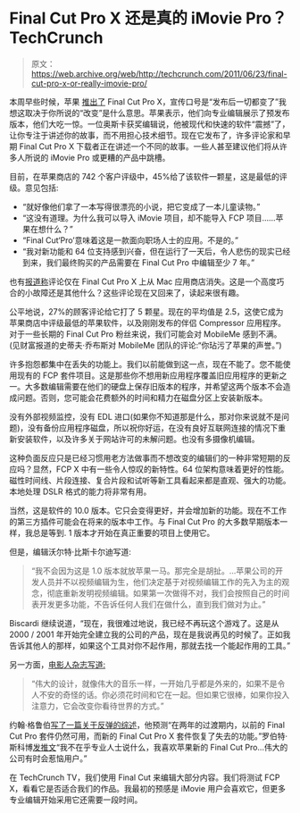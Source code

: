 # Final Cut Pro X 还是真的 iMovie Pro？TechCrunch

> 原文：<https://web.archive.org/web/http://techcrunch.com/2011/06/23/final-cut-pro-x-or-really-imovie-pro/>

本周早些时候，苹果 [推出了](https://web.archive.org/web/20230213021151/http://www.crunchgear.com/2011/06/21/apple-releases-final-cut-pro-x-299-in-app-store/) Final Cut Pro X，宣传口号是“发布后一切都变了”我想这取决于你所说的“改变”是什么意思。苹果表示，他们向专业编辑展示了预发布版本，他们大吃一惊。一位奥斯卡获奖编辑说，他被现代和快速的软件“震撼”了，让你专注于讲述你的故事，而不用担心技术细节。现在它发布了，许多评论家和早期 Final Cut Pro X 下载者正在讲述一个不同的故事。一些人甚至建议他们将从许多人所说的 iMovie Pro 或更糟的产品中跳槽。

目前，在苹果商店的 742 个客户评级中，45%给了该软件一颗星，这是最低的评级。意见包括:

*   “就好像他们拿了一本写得很漂亮的小说，把它变成了一本儿童读物。”
*   “这没有道理。为什么我可以导入 iMovie 项目，却不能导入 FCP 项目……苹果在想什么？”
*   “Final Cut‘Pro’意味着这是一款面向职场人士的应用。不是的。”
*   “我对新功能和 64 位支持感到兴奋，但在运行了一天后，令人悲伤的现实已经到来，我们最终购买的产品需要在 Final Cut Pro 中编辑至少 7 年。”

也有[报道称](https://web.archive.org/web/20230213021151/http://9to5mac.com/2011/06/22/apple-blocks-final-cut-pro-x-app-store-reviews-amid-criticism/)评论仅在 Final Cut Pro X 上从 Mac 应用商店消失。这是一个高度巧合的小故障还是其他什么？这些评论现在又回来了，读起来很有趣。

公平地说，27%的顾客评论给它打了 5 颗星。现在的平均值是 2.5，这使它成为苹果商店中评级最低的苹果软件，以及刚刚发布的伴侣 Compressor 应用程序。对于一些长期的 Final Cut Pro 粉丝来说，我们可能会对 MobileMe 感到不满。(见财富报道的史蒂夫·乔布斯对 MobileMe 团队的评论:“你玷污了苹果的声誉。”)

许多抱怨都集中在丢失的功能上。我们以前能做到这一点，现在不能了。您不能使用现有的 FCP 套件项目。这是那些你不想用新应用程序覆盖旧应用程序的更新之一。大多数编辑需要在他们的硬盘上保存旧版本的程序，并希望这两个版本不会造成问题。否则，您可能会花费额外的时间和精力在磁盘分区上安装新版本。

没有外部视频监控，没有 EDL 进口(如果你不知道那是什么，那对你来说就不是问题)，没有备份应用程序磁盘，所以祝你好运，在没有良好互联网连接的情况下重新安装软件，以及许多关于网站许可的未解问题。也没有多摄像机编辑。

这种负面反应只是已经习惯用老方法做事而不想改变的编辑们的一种非常短期的反应吗？显然，FCP X 中有一些令人惊叹的新特性。64 位架构意味着更好的性能。磁性时间线、片段连接、复合片段和试听等新工具看起来都是直观、强大的功能。本地处理 DSLR 格式的能力将非常有用。

当然，这是软件的 10.0 版本。它只会变得更好，并会增加新的功能。现在不工作的第三方插件可能会在将来的版本中工作。与 Final Cut Pro 的大多数早期版本一样，我总是等到. 1 版本才开始在真正重要的项目上使用它。

但是，编辑沃尔特·比斯卡尔迪写道:

> “我不会因为这是 1.0 版本就放苹果一马。那完全是胡扯。…苹果公司的开发人员并不以视频编辑为生，他们决定基于对视频编辑工作的先入为主的观念，彻底重新发明视频编辑。如果第一次做得不对，我们会按照自己的时间表开发更多功能，不告诉任何人我们在做什么，直到我们做对为止。”

Biscardi 继续说道，“现在，我很难过地说，我已经不再玩这个游戏了。这是从 2000 / 2001 年开始完全建立我的公司的产品，现在是我说再见的时候了。正如我告诉其他人的那样，如果这个工具对你不起作用，那就去找一个能起作用的工具。”

另一方面，[电影人杂志写道:](https://web.archive.org/web/20230213021151/http://www.filmmakermagazine.com/news/2011/06/fcp-x-first-musings/)

> “伟大的设计，就像伟大的音乐一样，一开始几乎都是外来的，如果不是令人不安的奇怪的话。你必须花时间和它在一起。但如果它很棒，如果你投入注意力，它会改变你看待世界的方式。”

约翰·格鲁伯[写了一篇关于反弹的综述](https://web.archive.org/web/20230213021151/http://daringfireball.net/2011/06/final_cut_pro_x_backlash)，他预测“在两年的过渡期内，以前的 Final Cut Pro 套件仍然可用，而新的 Final Cut Pro X 套件恢复了失去的功能。”罗伯特·斯科博[发推文](https://web.archive.org/web/20230213021151/http://twitter.com/#!/Scobleizer/status/83748439397117954)“我不在乎专业人士说什么，我喜欢苹果新的 Final Cut Pro…伟大的公司有时会惹恼用户。”

在 TechCrunch TV，我们使用 Final Cut 来编辑大部分内容。我们将测试 FCP X，看看它是否适合我们的作品。我最初的预感是 iMovie 用户会喜欢它，但更多专业编辑开始采用它还需要一段时间。